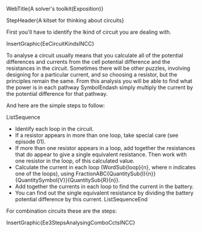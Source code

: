 WebTitle{A solver&apos;s toolkit(Exposition)}

StepHeader{A kitset for thinking about circuits}

First you'll have to identify the lkind of circuit you are dealing with.

InsertGraphic{EeCircuitKindsINCC}

To analyse a circuit usually means that you calculate all of the potential differences and currents from the cell potential difference and the resistances in the circuit. Sometimes there will be other puzzles, involving designing for a particular current, and so choosing a resistor, but the principles remain the same. From this analysis you will be able to find what the power is in each pathway SymbolEndash simply multiply the current by the potential difference for that pathway.

And here are the simple steps to follow:

ListSequence
- Identify each loop in the circuit.
- If a resistor appears in more than one loop, take special care (see episode 01).
- If more than one resistor appears in a loop, add together the resistances that do appear to give a single equivalent resistance. Then work with one resistor in the loop, of this calculated value.
- Calculate the current in each loop (WordSub{loop}{n}, where n indicates one of the loops), using FractionABC{QuantitySub{I}{n}}{QuantitySymbol{V}}{QuantitySub{R}{n}}.
- Add together the currents in each loop to find the current in the battery.
- You can find out the single equivalent resistance by dividing the battery potential difference by this current.
ListSequenceEnd

For combination circuits these are the steps:

InsertGraphic{Ee3StepsAnalysingComboCctsINCC}